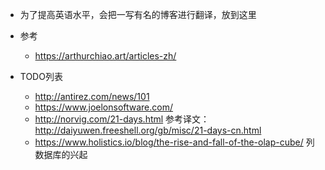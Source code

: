 + 为了提高英语水平，会把一写有名的博客进行翻译，放到这里
+ 参考
  + https://arthurchiao.art/articles-zh/

+ TODO列表
  + http://antirez.com/news/101 
  + https://www.joelonsoftware.com/
  + http://norvig.com/21-days.html    参考译文：http://daiyuwen.freeshell.org/gb/misc/21-days-cn.html
  + https://www.holistics.io/blog/the-rise-and-fall-of-the-olap-cube/ 列数据库的兴起
